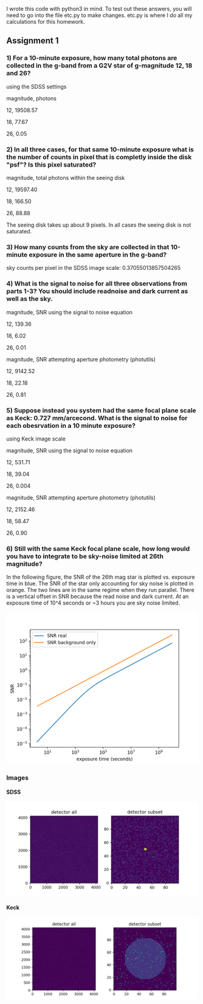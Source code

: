 I wrote this code with python3 in mind. To test out these answers, you will need to go into the file etc.py to make changes. etc.py is where I do all my calculations for this homework.

## Assignment 1

### 1) For a 10-minute exposure, how many total photons are collected in the g-band from a G2V star of g-magnitude 12, 18 and 26?

using the SDSS settings

magnitude, photons

12,       19508.57 

18,       77.67

26,       0.05

### 2) In all three cases, for that same 10-minute exposure what is the number of counts in pixel that is completly inside the disk "psf"?  Is this pixel saturated?

magnitude, total photons within the seeing disk

12,      19597.40

18,      166.50

26,      88.88

The seeing disk takes up about 9 pixels. In all cases the seeing disk is not saturated. 

### 3) How many counts from the sky are collected in that 10-minute exposure in the same aperture in the g-band?

sky counts per pixel in the SDSS image scale: 0.37055013857504265

### 4)  What is the signal to noise for all three observations from parts 1-3?  You should include readnoise and dark current as well as the sky.

magnitude, SNR using the signal to noise equation

12,      139.36

18,      6.02

26,      0.01

magnitude, SNR attempting aperture photometry (photutils)

12,      9142.52

18,      22.18

26,      0.81

### 5) Suppose instead you system had the same focal plane scale as Keck: 0.727 mm/arcecond.  What is the signal to noise for each obesrvation in a 10 minute exposure? 

using Keck image scale

magnitude, SNR using the signal to noise equation

12,      531.71

18,      39.04

26,      0.004

magnitude, SNR attempting aperture photometry (photutils)

12,      2152.46

18,      58.47

26,      0.90


### 6) Still with the same Keck focal plane scale, how long would you have to integrate to be sky-noise limited at 26th magnitude? 

In the following figure, the SNR of the 26th mag star is plotted vs. exposure time in blue. The SNR of the star only accounting for sky noise is plotted in orange. The two lines are in the same regime when they run parallel. There is a vertical offset in SNR because the read noise and dark current. At an exposure time of 10^4 seconds or ~3 hours you are sky noise limited. 

![SNR Trends](figures/SNR_trend.png)


### Images

#### SDSS
![SDSS](figures/detector_sdss.png)

#### Keck
![Keck](figures/detector_keck.png)

